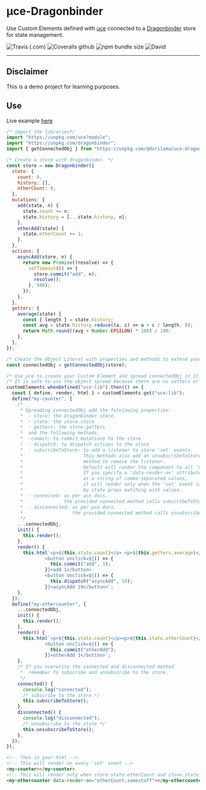 # µce-Dragonbinder

Use Custom Elements defined with [µce](https://github.com/WebReflection/uce) connected to a [Dragonbinder](https://github.com/Masquerade-Circus/dragonbinder) store for state management.

![Travis (.com)](https://img.shields.io/travis/com/Dorilama/uce-dragonbinder) ![Coveralls github](https://img.shields.io/coveralls/github/Dorilama/uce-dragonbinder) ![npm bundle size](https://img.shields.io/bundlephobia/minzip/@dorilama/uce-dragonbinder) ![David](https://img.shields.io/david/Dorilama/uce-dragonbinder)

---

## Disclaimer

This is a demo project for learning purposes.

## Use

Live example [here](https://codepen.io/dorilama/pen/bGVXyqP)

```javascript
/* import the libraries*/
import "https://unpkg.com/uce?module";
import "https://unpkg.com/dragonbinder";
import { getConnectedObj } from "https://unpkg.com/@dorilama/uce-dragonbinder?module";

/* Create a store with dragonbinder. */
const store = new Dragonbinder({
  state: {
    count: 0,
    history: [],
    otherCount: 0,
  },
  mutations: {
    add(state, n) {
      state.count += n;
      state.history = [...state.history, n];
    },
    otherAdd(state) {
      state.otherCount += 1;
    },
  },
  actions: {
    asyncAdd(store, n) {
      return new Promise((resolve) => {
        setTimeout(() => {
          store.commit("add", n);
          resolve();
        }, 500);
      });
    },
  },
  getters: {
    average(state) {
      const { length } = state.history;
      const avg = state.history.reduce((a, c) => a + c / length, 0);
      return Math.round((avg + Number.EPSILON) * 100) / 100;
    },
  },
});

/* Create the Object Literal with properties and methods to extend your Custom Element */
const connectedObj = getConnectedObj(store);

/* Use µce to create your Custom Element and spread connectedObj in it. */
/* It is safe to use the object spread because there are no setters or getters. */
customElements.whenDefined("uce-lib").then(() => {
  const { define, render, html } = customElements.get("uce-lib");
  define("my-counter", {
    /*
     * Spreading connectedObj add the fololowing properties:
     *  - store: the Dragonbinder store.
     *  - state: the store.state
     *  - getters: the store.getters
     *  and the following methods:
     *  -commit: to commit mutations to the store
     *  - dispatch: to dispatch actions to the store
     *  - subscribeToStore: to add a listener to store 'set' events.
     *                      This methods also add an unsubscribeToStore
     *                      method to remove the listener.
     *                      Default will render the component to all 'set' events.
     *                      If you specify a 'data-render-on' attribute,
     *                      as a string of comma-separated values,
     *                      it will render only when the 'set' event is triggered
     *                      by state props matching with values.
     *  - connected: as per µce docs.
     *               the provided connected method calls subscribeToStore
     *  - disconnected: as per µce docs.
     *                  the provided connected method calls unsubscribeToStore
     */
    ...connectedObj,
    init() {
      this.render();
    },
    render() {
      this.html`<p>${this.state.count}</p> <p>${this.getters.average}</p>
              <button onclick=${() => {
                this.commit("add", 1);
              }}>add 1</button>
              <button onclick=${() => {
                this.dispatch("asyncAdd", 19);
              }}>asyncAdd 19</button>`;
    },
  });
  define("my-othercounter", {
    ...connectedObj,
    init() {
      this.render();
    },
    render() {
      this.html`<p>${this.state.count}</p><p>${this.state.otherCount}</p> 
              <button onclick=${() => {
                this.commit("otherAdd");
              }}>otherAdd 1</button>`;
    },
    /* If you overwrite the connected and disconnected method
     *  remember to subscribe and unsubscribe to the store.
     */
    connected() {
      console.log("connected");
      /* subscribe to the store */
      this.subscribeToStore();
    },
    disconnected() {
      console.log("disconnected");
      /* unsubscribe to the store */
      this.unsubscribeToStore();
    },
  });
});
```

```html
<!-- Then in your html -->
<!-- This will render on every 'set' event -->
<my-counter></my-counter>
<!-- This will render only when store.state.otherCount and store.state.somestuff will change -->
<my-othercounter data-render-on="otherCount,somestuff"></my-othercounter>
```
